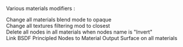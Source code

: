 Various materials modifiers :

Change all materials blend mode to opaque  
Change all textures filtering mod to closest  
Delete all nodes in all materials when nodes name is "Invert"  
Link BSDF Principled Nodes to Material Output Surface on all materials  
